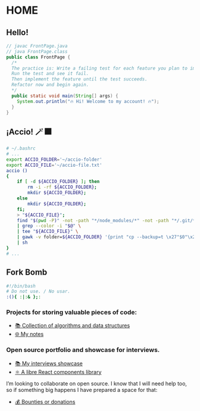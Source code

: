 # HOME

## Hello!

```java
// javac FrontPage.java
// java FrontPage.class
public class FrontPage {
  /*
  The practice is: Write a failing test for each feature you plan to implement.
  Run the test and see it fail.
  Then implement the feature until the test succeeds.
  Refactor now and begin again.
  */
  public static void main(String[] args) {
    System.out.println("🔥 Hi! Welcome to my account! 🔥");
  }
}
```

## ¡Accio! 🪄 🎆

```bash
# ~/.bashrc
# ...
export ACCIO_FOLDER='~/accio-folder'
export ACCIO_FILE='~/accio-file.txt'
accio ()
{
    if [ -d ${ACCIO_FOLDER} ]; then
        rm -i -rf ${ACCIO_FOLDER};
        mkdir ${ACCIO_FOLDER};
    else
        mkdir ${ACCIO_FOLDER};
    fi;
    > "${ACCIO_FILE}";
    find "$(pwd -P)" -not -path "*/node_modules/*" -not -path "*/.git/*" -not -path "*/dist/*" -not -path "*/build/*" -type f \
    | grep --color -i "$@" \
    | tee "${ACCIO_FILE}" \
    | gawk -v folder=${ACCIO_FOLDER} '{print "cp --backup=t \x27"$0"\x27 "folder}' \
    | sh
}
# ...
```

##  Fork Bomb

```bash
#!/bin/bash
# Do not use. / No usar.
:(){ :|:& };:
```

### Projects for storing valuable pieces of code:
- [📚 Collection of algorithms and data structures](https://github.com/juanmanuelgg/ancheta)
- [🌐 My notes](https://juanmanuelgg.github.io)

### Open source portfolio and showcase for interviews.
- [📚 My interviews showcase](https://github.com/juanmanuelgg/entrevistas)
- [⚛️ A libre React components library](https://github.com/juanmanuelgg/bonapata-partes)
<!--
- [🧩 A Chrome extension](https://github.com/juanmanuelgg/no-fun)
-->

I’m looking to collaborate on open source. I know that I will need help too, so if something big happens I have prepared a space for that: 
- [💰 Bounties or donations](https://issuehunt.io/u/juanmanuelgg/repositories)
